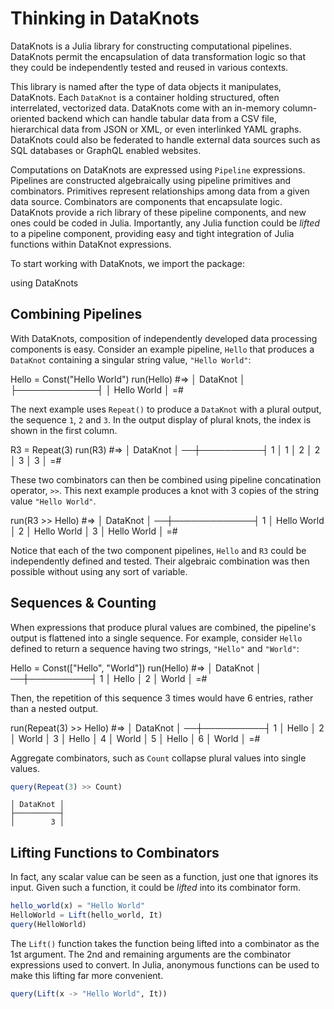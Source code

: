 # Thinking in DataKnots

DataKnots is a Julia library for constructing computational pipelines.
DataKnots permit the encapsulation of data transformation logic so
that they could be independently tested and reused in various contexts.

This library is named after the type of data objects it manipulates,
DataKnots. Each `DataKnot` is a container holding structured, often
interrelated, vectorized data. DataKnots come with an in-memory
column-oriented backend which can handle tabular data from a CSV file,
hierarchical data from JSON or XML, or even interlinked YAML graphs.
DataKnots could also be federated to handle external data sources such
as SQL databases or GraphQL enabled websites.

Computations on DataKnots are expressed using `Pipeline` expressions.
Pipelines are constructed algebraically using pipeline primitives and
combinators. Primitives represent relationships among data from a given
data source. Combinators are components that encapsulate logic.
DataKnots provide a rich library of these pipeline components, and new
ones could be coded in Julia. Importantly, any Julia function could be
*lifted* to a pipeline component, providing easy and tight integration
of Julia functions within DataKnot expressions.

To start working with DataKnots, we import the package:

  using DataKnots

## Combining Pipelines

With DataKnots, composition of independently developed data processing
components is easy. Consider an example pipeline, `Hello` that produces
a `DataKnot` containing a singular string value, `"Hello World"`:

  Hello = Const("Hello World")
  run(Hello)
  #=>
  │ DataKnot    │
  ├─────────────┤
  │ Hello World │
  =#

The next example uses `Repeat()` to produce a `DataKnot` with a plural
output, the sequence `1`, `2` and `3`. In the output display of plural
knots, the index is shown in the first column.

  R3 = Repeat(3)
  run(R3)
  #=>
    │ DataKnot │
  ──┼──────────┤
  1 │        1 │
  2 │        2 │
  3 │        3 │
  =#

These two combinators can then be combined using pipeline concatination
operator, ``>>``. This next example produces a knot with 3 copies of
the string value `"Hello World"`.

  run(R3 >> Hello)
  #=>
    │ DataKnot    │
  ──┼─────────────┤
  1 │ Hello World │
  2 │ Hello World │
  3 │ Hello World │
  =#

Notice that each of the two component pipelines, `Hello` and `R3` could
be independently defined and tested. Their algebraic combination was
then possible without using any sort of variable.

## Sequences & Counting

When expressions that produce plural values are combined, the
pipeline's output is flattened into a single sequence. For example,
consider `Hello` defined to return a sequence having two strings,
`"Hello"` and `"World"`:

  Hello = Const(["Hello", "World"])
  run(Hello)
  #=>
    │ DataKnot │
  ──┼──────────┤
  1 │ Hello    │
  2 │ World    │
  =#

Then, the repetition of this sequence 3 times would have 6 entries,
rather than a nested output.

  run(Repeat(3) >> Hello)
  #=>
    │ DataKnot │
  ──┼──────────┤
  1 │ Hello    │
  2 │ World    │
  3 │ Hello    │
  4 │ World    │
  5 │ Hello    │
  6 │ World    │
  =#

Aggregate combinators, such as `Count` collapse plural values into
single values.

```julia
query(Repeat(3) >> Count)
```
```
│ DataKnot │
├──────────┤
│        3 │
```


## Lifting Functions to Combinators

In fact, any scalar value can be seen as a function, just one that
ignores its input. Given such a function, it could be *lifted* into its
combinator form.

```julia
hello_world(x) = "Hello World"
HelloWorld = Lift(hello_world, It)
query(HelloWorld)
```

The `Lift()` function takes the function being lifted into a combinator
as the 1st argument. The 2nd and remaining arguments are the combinator
expressions used to convert. In Julia, anonymous functions can be used
to make this lifting far more convenient.

```julia
query(Lift(x -> "Hello World", It))
```


